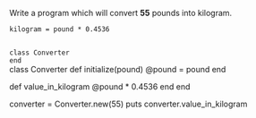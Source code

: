 Write a program which will
convert **55** pounds into kilogram.

```
kilogram = pound * 0.4536
```

<codeblock language="ruby" type="exercise" testMode="fixedInput">
<code>
class Converter
end
</code>

<solution>
class Converter
  def initialize(pound)
    @pound = pound
  end

  def value_in_kilogram
    @pound * 0.4536
  end
end

converter = Converter.new(55)
puts converter.value_in_kilogram
</solution>
</codeblock>